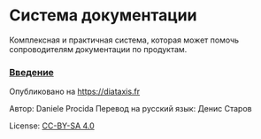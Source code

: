 Система документации
========================

Комплексная и практичная система, которая может помочь сопроводителям документации по продуктам.

### [Введение](introduction.md)


Опубликовано на <https://diataxis.fr>

Автор: Daniele Procida
Перевод на русский язык: Денис Старов

License: [CC-BY-SA 4.0](https://creativecommons.org/licenses/by-sa/4.0/)
